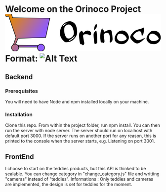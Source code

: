 # Welcome on the Orinoco Project ![GitHub Logo](/frontend/images/Orinoco-logo.svg) Format: ![Alt Text](url)
## Backend
### Prerequisites
You will need to have Node and npm installed locally on your machine.

### Installation
Clone this repo. From within the project folder, run npm install. You can then run the server with node server. The server should run on localhost with default port 3000. If the server runs on another port for any reason, this is printed to the console when the server starts, e.g. Listening on port 3001.

## FrontEnd
I choose to start on the teddies products, but this API is thinked to be scalable.
You can change category in "change_category.js" file and writting "cameras" instead of "teddies".
Informations : Only teddies and cameras are implemented, the design is set for teddies for the moment.